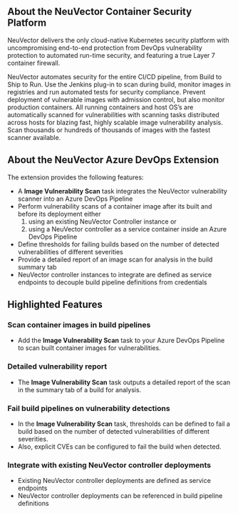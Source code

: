 ## About the NeuVector Container Security Platform

NeuVector delivers the only cloud-native Kubernetes security platform with uncompromising end-to-end protection from DevOps vulnerability protection to automated run-time security, and featuring a true Layer 7 container firewall.

NeuVector automates security for the entire CI/CD pipeline, from Build to Ship to Run. Use the Jenkins plug-in to scan during build, monitor images in registries and run automated tests for security compliance. Prevent deployment of vulnerable images with admission control, but also monitor production containers. All running containers and host OS’s are automatically scanned for vulnerabilities with scanning tasks distributed across hosts for blazing fast, highly scalable image vulnerability analysis. Scan thousands or hundreds of thousands of images with the fastest scanner available.

## About the NeuVector Azure DevOps Extension

The extension provides the following features:

* A **Image Vulnerability Scan** task integrates the NeuVector vulnerability scanner into an Azure DevOps Pipeline
* Perform vulnerability scans of a container image after its built and before its deployment either
  1. using an existing NeuVector Controller instance or
  2. using a NeuVector controller as a service container inside an Azure DevOps Pipeline
* Define thresholds for failing builds based on the number of detected vulnerabilities of different severities
* Provide a detailed report of an image scan for analysis in the build summary tab
* NeuVector controller instances to integrate are defined as service endpoints to decouple build pipeline definitions from credentials

## Highlighted Features

### Scan container images in build pipelines

* Add the **Image Vulnerability Scan** task to your Azure DevOps Pipeline to scan built container images for vulnerabilities.

<!-- ![NeuVector vulnerability scan task](screenshots/neuvector-scan-task.png) -->

### Detailed vulnerability report

* The **Image Vulnerability Scan** task outputs a detailed report of the scan in the summary tab of a build for analysis.

<!-- ![NeuVector vulnerability report in build summary](screenshots/neuvector-scan-task.png) -->

### Fail build pipelines on vulnerability detections

* In the **Image Vulnerability Scan** task, thresholds can be defined to fail a build based on the number of detected vulnerabilities of different severities.
* Also, explicit CVEs can be configured to fail the build when detected.

<!-- ![NeuVector vulnerability thresholds](screenshots/neuvector-service-endpoint.png) -->

### Integrate with existing NeuVector controller deployments

* Existing NeuVector controller deployments are defined as service endpoints
* NeuVector controller deployments can be referenced in build pipeline definitions

<!-- ![NeuVector controller service endpoint](screenshots/neuvector-service-endpoint.png) -->

<!-- ## Getting started -->


